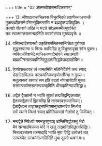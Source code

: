 +++
title = "02 आत्मत्वोपासनाधिकरणम्"

+++
13. जीवादत्यन्तभिन्नस्स विभुरभिदधे लक्षणैस्साधनान्तैः  
मुक्त्यर्थोपासनेऽस्मिन्मुषिततमसि न ब्रह्मदृष्ट्यादियुक्तिः ।  
तत्त्वज्ञे वीतरागे तदिह न घटते सोऽहमस्मीत्युपास्तिः  
तन्न स्वात्मान्तरात्मन्यहमिति वचसोऽप्यत्र मुख्यप्रवृत्तेः ॥

14. वस्विन्द्रादेरुपास्तौ प्रकृतिशबलितस्वान्वितेक्षा पुरोक्ता  
शुद्धस्स्वात्मा च नित्यः क्वचिदिह तु विभुस्तादृशा स्वेन युक्तः।  
व्यक्तिर्जीवेशभेदे व्यधिकरणपदैर्भावने स्यात्तथापि  
ब्रह्माधीनस्वरूपप्रमितिसुदृढतासिद्धयेऽहङ्ग्रहोक्तिः॥

15. ऐक्योपास्तावहं त्वं त्वमहमिति मतिर्निर्विशेषे कथं स्याद्  
भेदाभेदाभिलापः करकमणिकतद्व्योमनीत्या न मुख्यः।  
मत्तुल्यस्त्वं त्वयाहं सम इति वदतां नोपचारोऽपि युक्तः  
तस्मात्सर्वान्तरात्मन्ययमहमिति धीराकृतिन्यायसिद्धा॥

16. अद्वैतं द्वैतहानौ न भवति सुवचं तत्प्रतिद्वन्द्विकत्वात्  
द्वैतञ्चाद्वैतगर्भं द्वितयमिह हि तत्स्वस्वरूपादभिन्नम्।  
द्वैताद्वैतञ्च तादृक्तदुभयनियमानुज्ज्ञानादेव सिध्येत्  
सर्वं स्थाने स्थितं स्यात् प्रमितिपरवतां नेतरेषां तु किञ्चित्॥

17. नन्वद्वैते निषेध्यो गगनकुसुमवद् भ्रान्तिसिद्धोऽस्तु भेदो  
मैवं सत्यादभिन्नस्स यदि न खलु तद्भ्रान्तिसिद्धत्वसिद्धिः।  
भिन्नत्वञ्चास्य तस्माद्यदि भवति मृषा विद्धि दत्तोत्तरं तत्  
सत्यञ्चेत् सत्यभेदोपगतिरिति मुधा दूरतो धावनं वः॥